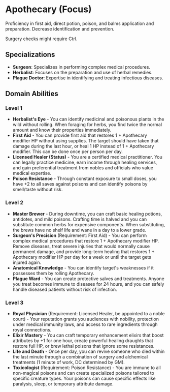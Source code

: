 # Apothecary (Focus)

Proficiency in first aid, direct potion, poison, and balms application and preparation. Decrease identification and prevention.

Surgery checks might require Ctrl.

## Specializations

- **Surgeon**: Specializes in performing complex medical procedures.
- **Herbalist**: Focuses on the preparation and use of herbal remedies.
- **Plague Doctor**: Expertise in identifying and treating infectious diseases.

## Domain Abilities

### Level 1

- **Herbalist's Eye** - You can identify medicinal and poisonous plants in the wild without rolling. When foraging for herbs, you find twice the normal amount and know their properties immediately.
- **First Aid** - You can provide first aid that restores 1 + Apothecary modifier HP without using supplies. The target should have taken that damage during the last hour, or heal 1 HP instead of 1 + Apothecary modifier. This can be done once per person per day.
- **Licensed Healer (Status)** - You are a certified medical practitioner. You can legally practice medicine, earn income through healing services, and gain preferential treatment from nobles and officials who value medical expertise.
- **Poison Resistance** - Through constant exposure to small doses, you have +2 to all saves against poisons and can identify poisons by smell/taste without risk.

### Level 2

- **Master Brewer** - During downtime, you can craft basic healing potions, antidotes, and mild poisons. Crafting time is halved and you can substitute common herbs for expensive components. When substituting, the brews have no shelf life and wane in a day to a lower grade.
- **Surgeon's Precision** (Requirement: First Aid) - You can perform complex medical procedures that restore 1 + Apothecary modifier HP. Remove diseases, treat severe injuries that would normally cause permanent damage, and provide long-term healing that restores 1 + Apothecary modifier HP per day for a week or until the target gets injured again.
- **Anatomical Knowledge** - You can identify target's weaknesses if it possesses them by rolling Apothecary.
- **Plague Ward** - You can create protective salves and treatments. Anyone you treat becomes immune to diseases for 24 hours, and you can safely handle diseased patients without risk of infection.

### Level 3

- **Royal Physician** (Requirement: Licensed Healer, be appointed to a noble court) - Your reputation grants you audiences with nobility, protection under medical immunity laws, and access to rare ingredients through royal connections.
- **Elixir Mastery** - You can craft temporary enhancement elixirs that boost attributes by +1 for one hour, create powerful healing draughts that restore full HP, or brew lethal poisons that ignore some resistances.
- **Life and Death** - Once per day, you can revive someone who died within the last minute through a combination of surgery and alchemical treatments (1 minute of work, DC determined by GM).
- **Toxicologist** (Requirement: Poison Resistance) - You are immune to all non-magical poisons and can create specialized poisons tailored to specific creature types. Your poisons can cause specific effects like paralysis, sleep, or temporary attribute damage.
